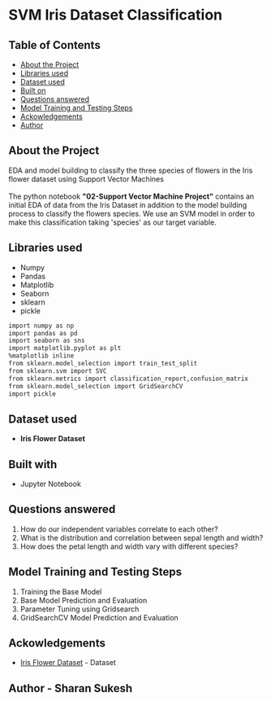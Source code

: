 # SVM Iris Dataset Classification

<!-- TABLE OF CONTENTS -->
## Table of Contents

* [About the Project](#about-the-project)
* [Libraries used](#libraries-used)
* [Dataset used](#dataset-used)
* [Built on](#built-on)
* [Questions answered](#questions-answered)
* [Model Training and Testing Steps](#model-training-and-testing-steps)
* [Ackowledgements](#ackowledgements)
* [Author](#author)


## About the Project 
EDA and model building to classify the three species of flowers in the Iris flower dataset using Support Vector Machines</br></br>
The python notebook __"02-Support Vector Machine Project"__ contains an initial EDA of data from the Iris Dataset in addition to the model building process to classify the flowers species. 
We use an SVM model in order to make this classification taking 'species' as our target variable.

## Libraries used 
* Numpy
* Pandas
* Matplotlib
* Seaborn
* sklearn
* pickle

```bash
import numpy as np
import pandas as pd
import seaborn as sns
import matplotlib.pyplot as plt
%matplotlib inline
from sklearn.model_selection import train_test_split
from sklearn.svm import SVC
from sklearn.metrics import classification_report,confusion_matrix
from sklearn.model_selection import GridSearchCV
import pickle
```

## Dataset used 
* __Iris Flower Dataset__

## Built with
* Jupyter Notebook

## Questions answered 
1. How do our independent variables correlate to each other?
2. What is the distribution and correlation between sepal length and width?
3. How does the petal length and width vary with different species?

## Model Training and Testing Steps
1. Training the Base Model
2. Base Model Prediction and Evaluation
3. Parameter Tuning using Gridsearch
4. GridSearchCV Model Prediction and Evaluation

## Ackowledgements
* <a href='http://en.wikipedia.org/wiki/Iris_flower_data_set'>Iris Flower Dataset</a> - Dataset

## Author - Sharan Sukesh




